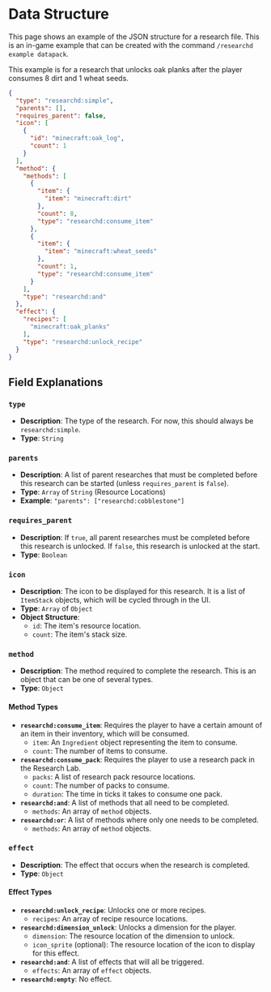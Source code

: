 # Data Structure

This page shows an example of the JSON structure for a research file.
This is an in-game example that can be created with the command `/researchd example datapack`.

This example is for a research that unlocks oak planks after the player consumes 8 dirt and 1 wheat seeds.

```json
{
  "type": "researchd:simple",
  "parents": [],
  "requires_parent": false,
  "icon": [
    {
      "id": "minecraft:oak_log",
      "count": 1
    }
  ],
  "method": {
    "methods": [
      {
        "item": {
          "item": "minecraft:dirt"
        },
        "count": 8,
        "type": "researchd:consume_item"
      },
      {
        "item": {
          "item": "minecraft:wheat_seeds"
        },
        "count": 1,
        "type": "researchd:consume_item"
      }
    ],
    "type": "researchd:and"
  },
  "effect": {
    "recipes": [
      "minecraft:oak_planks"
    ],
    "type": "researchd:unlock_recipe"
  }
}
```

## Field Explanations

### `type`

-   **Description**: The type of the research. For now, this should always be `researchd:simple`.
-   **Type**: `String`

### `parents`

-   **Description**: A list of parent researches that must be completed before this research can be started (unless `requires_parent` is `false`).
-   **Type**: `Array` of `String` (Resource Locations)
-   **Example**: `"parents": ["researchd:cobblestone"]`

### `requires_parent`

-   **Description**: If `true`, all parent researches must be completed before this research is unlocked. If `false`, this research is unlocked at the start.
-   **Type**: `Boolean`

### `icon`

-   **Description**: The icon to be displayed for this research. It is a list of `ItemStack` objects, which will be cycled through in the UI.
-   **Type**: `Array` of `Object`
-   **Object Structure**:
    -   `id`: The item's resource location.
    -   `count`: The item's stack size.

### `method`

-   **Description**: The method required to complete the research. This is an object that can be one of several types.
-   **Type**: `Object`

#### Method Types

-   **`researchd:consume_item`**: Requires the player to have a certain amount of an item in their inventory, which will be consumed.
    -   `item`: An `Ingredient` object representing the item to consume.
    -   `count`: The number of items to consume.
-   **`researchd:consume_pack`**: Requires the player to use a research pack in the Research Lab.
    -   `packs`: A list of research pack resource locations.
    -   `count`: The number of packs to consume.
    -   `duration`: The time in ticks it takes to consume one pack.
-   **`researchd:and`**: A list of methods that all need to be completed.
    -   `methods`: An array of `method` objects.
-   **`researchd:or`**: A list of methods where only one needs to be completed.
    -   `methods`: An array of `method` objects.

### `effect`

-   **Description**: The effect that occurs when the research is completed.
-   **Type**: `Object`

#### Effect Types

-   **`researchd:unlock_recipe`**: Unlocks one or more recipes.
    -   `recipes`: An array of recipe resource locations.
-   **`researchd:dimension_unlock`**: Unlocks a dimension for the player.
    -   `dimension`: The resource location of the dimension to unlock.
    -   `icon_sprite` (optional): The resource location of the icon to display for this effect.
-   **`researchd:and`**: A list of effects that will all be triggered.
    -   `effects`: An array of `effect` objects.
-   **`researchd:empty`**: No effect.
